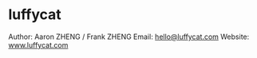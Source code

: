 luffycat
========
Author: Aaron ZHENG / Frank ZHENG
Email: hello@luffycat.com
Website: www.luffycat.com
